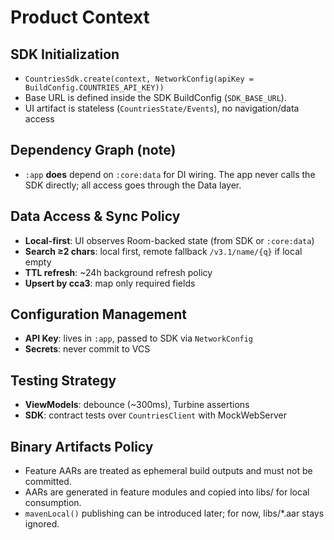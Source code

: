 # Product Context

## SDK Initialization
- `CountriesSdk.create(context, NetworkConfig(apiKey = BuildConfig.COUNTRIES_API_KEY))`
- Base URL is defined inside the SDK BuildConfig (`SDK_BASE_URL`).
- UI artifact is stateless (`CountriesState/Events`), no navigation/data access

## Dependency Graph (note)
- `:app` **does** depend on `:core:data` for DI wiring. The app never calls the SDK directly; all access goes through the Data layer.

## Data Access & Sync Policy
- **Local-first**: UI observes Room-backed state (from SDK or `:core:data`)
- **Search ≥2 chars**: local first, remote fallback `/v3.1/name/{q}` if local empty
- **TTL refresh**: ~24h background refresh policy
- **Upsert by cca3**: map only required fields

## Configuration Management
- **API Key**: lives in `:app`, passed to SDK via `NetworkConfig`
- **Secrets**: never commit to VCS

## Testing Strategy
- **ViewModels**: debounce (~300ms), Turbine assertions
- **SDK**: contract tests over `CountriesClient` with MockWebServer

## Binary Artifacts Policy
- Feature AARs are treated as ephemeral build outputs and must not be committed.
- AARs are generated in feature modules and copied into libs/ for local consumption.
- `mavenLocal()` publishing can be introduced later; for now, libs/*.aar stays ignored.
